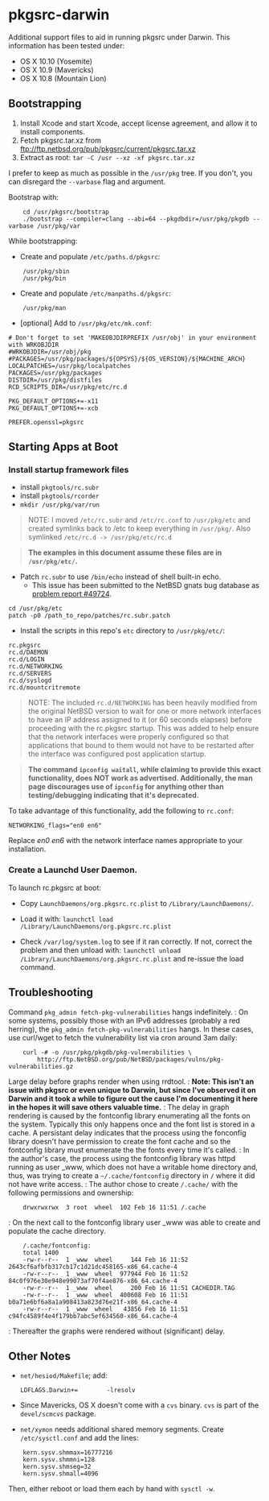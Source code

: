 pkgsrc-darwin
=============
Additional support files to aid in running pkgsrc under Darwin.
This information has been tested under:

* OS X 10.10 (Yosemite)
* OS X 10.9 (Mavericks)
* OS X 10.8 (Mountain Lion)

## Bootstrapping

1. Install Xcode and start Xcode, accept license agreement, and allow it to install components. 
2. Fetch pkgsrc.tar.xz from ftp://ftp.netbsd.org/pub/pkgsrc/current/pkgsrc.tar.xz
3. Extract as root: ```tar -C /usr --xz -xf pkgsrc.tar.xz```

I prefer to keep as much as possible in the ```/usr/pkg``` tree. If you don't, you can disregard the ```--varbase``` flag and argument.

Bootstrap with:
```
    cd /usr/pkgsrc/bootstrap
    ./bootstrap --compiler=clang --abi=64 --pkgdbdir=/usr/pkg/pkgdb --varbase /usr/pkg/var
```

While bootstrapping:

*  Create and populate ```/etc/paths.d/pkgsrc```:
```
    /usr/pkg/sbin
    /usr/pkg/bin
```

* Create and populate ```/etc/manpaths.d/pkgsrc```:
```
    /usr/pkg/man
```

* [optional] Add to ```/usr/pkg/etc/mk.conf```:
```
# Don't forget to set 'MAKEOBJDIRPREFIX /usr/obj' in your environment with WRKOBJDIR
#WRKOBJDIR=/usr/obj/pkg
#PACKAGES=/usr/pkg/packages/${OPSYS}/${OS_VERSION}/${MACHINE_ARCH}
LOCALPATCHES=/usr/pkg/localpatches
PACKAGES=/usr/pkg/packages
DISTDIR=/usr/pkg/distfiles
RCD_SCRIPTS_DIR=/usr/pkg/etc/rc.d

PKG_DEFAULT_OPTIONS+=-x11
PKG_DEFAULT_OPTIONS+=-xcb

PREFER.openssl=pkgsrc
```

## Starting Apps at Boot

### Install startup framework files

* install ```pkgtools/rc.subr```
* install ```pkgtools/rcorder```
* ```mkdir /usr/pkg/var/run```

>NOTE: I moved ```/etc/rc.subr``` and ```/etc/rc.conf``` to ```/usr/pkg/etc``` and created symlinks back to /etc to keep everything in ```/usr/pkg/```.  Also symlinked ```/etc/rc.d -> /usr/pkg/etc/rc.d```

>**The examples in this document assume these files are in ```/usr/pkg/etc/```.**

* Patch ```rc.subr``` to use ```/bin/echo``` instead of shell built-in echo.
    * This issue has been submitted to the NetBSD gnats bug database as [problem report #49724](http://gnats.netbsd.org/cgi-bin/query-pr-single.pl?number=49724).


```
cd /usr/pkg/etc
patch -p0 /path_to_repo/patches/rc.subr.patch
```

* Install the scripts in this repo's ```etc``` directory to ```/usr/pkg/etc/```:
```
rc.pkgsrc
rc.d/DAEMON
rc.d/LOGIN
rc.d/NETWORKING
rc.d/SERVERS
rc.d/syslogd
rc.d/mountcritremote
```

>NOTE: The included ```rc.d/NETWORKING``` has been heavily modified from the original NetBSD version to wait for one or more network interfaces to have an IP address assigned to it (or 60 seconds elapses) before proceeding with the rc.pkgsrc startup. This was added to help ensure that the network interfaces were properly configured so that applications that bound to them would not have to be restarted after the interface was configured post application startup.

>**The command ```ipconfig waitall```, while claiming to provide this exact functionality, does NOT work as advertised. Additionally, the man page discourages use of ```ipconfig``` for anything other than testing/debugging indicating that it's deprecated.**

To take advantage of this functionality, add the following to ```rc.conf```:

```
NETWORKING_flags="en0 en6"
```

Replace *en0 en6* with the network interface names appropriate to your installation.

### Create a Launchd User Daemon.

To launch rc.pkgsrc at boot:

* Copy ```LaunchDaemons/org.pkgsrc.rc.plist``` to ```/Library/LaunchDaemons/```.

* Load it with:
```launchctl load /Library/LaunchDaemons/org.pkgsrc.rc.plist```

* Check ```/var/log/system.log``` to see if it ran correctly. If not, correct the problem and then unload with:
```launchctl unload /Library/LaunchDaemons/org.pkgsrc.rc.plist```
and re-issue the load command.

## Troubleshooting

Command ```pkg_admin fetch-pkg-vulnerabilities``` hangs indefinitely.
: On some systems, possibly those with an IPv6 addresses (probably a red herring), the ```pkg_admin fetch-pkg-vulnerabilities``` hangs.  In these cases, use curl/wget to fetch the vulnerability list via cron around 3am daily:

```
    curl -# -o /usr/pkg/pkgdb/pkg-vulnerabilities \
	    http://ftp.NetBSD.org/pub/NetBSD/packages/vulns/pkg-vulnerabilities.gz
```

Large delay before graphs render when using rrdtool.
: **Note: This isn't an issue with pkgsrc or even unique to Darwin, but since I've observed it on Darwin and it took a while to figure out the cause I'm documenting it here in the hopes it will save others valuable time.**
: The delay in graph rendering is caused by the fontconfig library enumerating all the fonts on the system. Typically this only happens once and the font list is stored in a cache.  A persistant delay indicates that the process using the fonconfig library doesn't have permission to create the font cache and so the fontconfig library must enumerate the the fonts every time it's called.
: In the author's case, the process using the fontconfig library was httpd running as user _www, which does not have a writable home directory and, thus, was trying to create a ```~/.cache/fontconfig``` directory in ```/``` where it did not have write access.
: The author chose to create ```/.cache/``` with the following permissions and ownership:
```
    drwxrwxrwx  3 root  wheel  102 Feb 16 11:51 /.cache
```
: On the next call to the fontconfig library user _www was able to create and populate the cache directory.
```
    /.cache/fontconfig:
    total 1400
    -rw-r--r--  1 _www  wheel     144 Feb 16 11:52 2643cf6afbfb317cb17c1d21dc458165-x86_64.cache-4
    -rw-r--r--  1 _www  wheel  977944 Feb 16 11:52 84c0f976e30e948e99073af70f4ae876-x86_64.cache-4
    -rw-r--r--  1 _www  wheel     200 Feb 16 11:51 CACHEDIR.TAG
    -rw-r--r--  1 _www  wheel  400608 Feb 16 11:51 b0a71e6bf6a8a1a908413a823d76e21f-x86_64.cache-4
    -rw-r--r--  1 _www  wheel   43856 Feb 16 11:51 c94fc4589f4e4f179bb7abc5ef634560-x86_64.cache-4
```

: Thereafter the graphs were rendered without (significant) delay.

## Other Notes

* ```net/hesiod/Makefile```; add:

    ```LDFLAGS.Darwin+=        -lresolv```

* Since Mavericks, OS X doesn't come with a ```cvs``` binary. ```cvs``` is part of the ```devel/scmcvs``` package.

* ```net/xymon``` needs additional shared memory segments. Create 
  ```/etc/sysctl.conf``` and add the lines:

```
    kern.sysv.shmmax=16777216
    kern.sysv.shmmni=128
    kern.sysv.shmseg=32
    kern.sysv.shmall=4096
```

Then, either reboot or load them each by hand with ```sysctl -w```.
